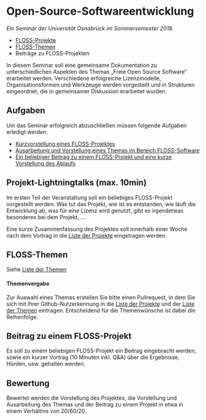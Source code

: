 Open-Source-Softwareentwicklung
===============================

*Ein Seminar der Universität Osnabrück im Sommersemester 2018.*

- [FLOSS-Projekte](projekte.md)
- [FLOSS-Themen](themen.md)
- Beiträge zu FLOSS-Projekten

In diesem Seminar soll eine gemeinsame Dokumentation zu unterschiedlichen
Aspekten des Themas „Freie Open Source Software“ erarbeitet werden.
Verschiedene erfolgreiche Lizenzmodelle, Organisationsformen und Werkzeuge
werden vorgestellt und in Strukturen eingeordnet, die in gemeinsamer Diskussion
erarbeitet wurden.


Aufgaben
--------

Um das Seminar erfolgreich abzuschließen müssen folgende Aufgaben erledigt
werden:

- [Kurzvorstellung eines FLOSS-Projektes](#projekt-lightningtalks-max-10min)
- [Ausarbeitung und Vorstellung eines Themas im Bereich FLOSS-Software](#floss-themen)
- [Ein beliebiger Beitrag zu einem FLOSS-Projekt und eine kurze Vorstellung des
  Ablaufs](#beitrag-zu-einem-floss-projekt)


Projekt-Lightningtalks (max. 10min)
-----------------------------------

Im ersten Teil der Veranstaltung soll ein beliebiges FLOSS-Projekt vorgestellt
werden: Was tut das Projekt, wie ist es entstanden, wie läuft die Entwicklung
ab, was für eine Lizenz wird genutzt, gibt es irgendetwas besonderes bei dem
Projekt, …

Eine kurze Zusammenfassung des Projektes soll innerhalb einer Woche nach dem
Vortrag in die [Liste der Projekte](projekte.md) eingetragen werden.


FLOSS-Themen
-------------
Siehe [Liste der Themen](themen.md)

#### Themenvergabe

Zur Auswahl eines Themas erstellen Sie bitte einen Pullrequest, in dem Sie sich
mit Ihrer Github-Nutzerkennung in die [Liste der Projekte](projekte.md) und der
[Liste der Themen](themen.md) eintragen. Entscheidend
für die Themenwünsche ist dabei die Reihenfolge.

Beitrag zu einem FLOSS-Projekt
------------------------------

Es soll zu einem beliebigen FLOSS-Projekt ein Beitrag eingebracht werden, sowie
ein kurzer Vortrag (10 Minuten inkl. Q&A) über die Ergebnisse, Hürden, usw. gehalten werden.


Bewertung
---------

Bewertet werden die Vorstellung des Projektes, die Vorstellung und Ausarbeitung
des Themas und der Beitrag zu einem Projekt in etwa in einem Verhältnis von
20/60/20.


